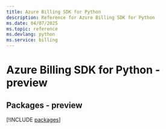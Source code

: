 ```yaml
---
title: Azure Billing SDK for Python
description: Reference for Azure Billing SDK for Python
ms.date: 04/07/2025
ms.topic: reference
ms.devlang: python
ms.service: billing
---
```

# Azure Billing SDK for Python - preview
## Packages - preview
[!INCLUDE [packages](billing-index.md)]
